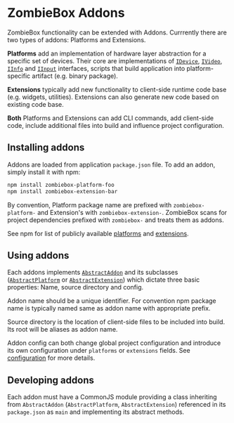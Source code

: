 # ZombieBox Addons

ZombieBox functionality can be extended with Addons. Currrently there are two types of addons: Platforms and Extensions.

**Platforms** add an implementation of hardware layer abstraction for a specific set of devices. Their core are implementations of [`IDevice`](../zb/device/interfaces/i-device.js), [`IVideo`](../zb/device/interfaces/i-video.js), [`IInfo`](../zb/device/interfaces/i-info.js) and [`IInput`](../zb/device/interfaces/i-input.js) interfaces, scripts that build application into platform-specific artifact (e.g. binary package).

**Extensions** typically add new functionality to client-side runtime code base (e.g. widgets, utilities). Extensions can also generate new code based on existing code base.

**Both** Platforms and Extensions can add CLI commands, add client-side code, include additional files into build and influence project configuration.

## Installing addons

Addons are loaded from application `package.json` file. To add an addon, simply install it with npm:

```bash
npm install zombiebox-platform-foo
npm install zombiebox-extension-bar
```

By convention, Platform package name are prefixed with `zombiebox-platform-` and Extension's with `zombiebox-extension-`. ZombieBox scans for project dependencies prefixed with `zombiebox-` and treats them as addons.

See npm for list of publicly available [platforms](https://www.npmjs.com/search?q=zombiebox-platform) and [extensions](https://www.npmjs.com/search?q=zombiebox-extension).

## Using addons

Each addons implements [`AbstractAddon`](../lib/addons/abstract-addon.js) and its subclasses ([`AbstractPlatform`](../lib/addons/abstract-platform.js) or [`AbstractExtension`](../lib/addons/abstract-extension.js)) which dictate three basic properties: Name, source directory and config.

Addon name should be a unique identifier. For convention npm package name is typically named same as addon name with appropriate prefix.

Source directory is the location of client-side files to be included into build. Its root will be aliases as addon name.

Addon config can both change global project configuration and introduce its own configuration under `platforms` or `extensions` fields. See [configuration](./configuration.md) for more details.

## Developing addons

Each addon must have a CommonJS module providing a class inheriting from `AbstractAddon` (`AbstractPlatform`, `AbstractExtension`) referenced in its `package.json` as `main` and implementing its abstract methods.
